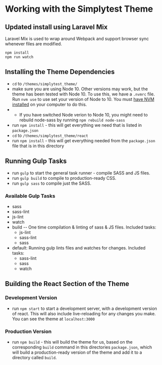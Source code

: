 # Working with the Simplytest Theme

## Updated install using Laravel Mix

Laravel Mix is used to wrap around Webpack and support browser sync whenever files are modified.

```
npm install
npm run watch
```


## Installing the Theme Dependencies
- `cd` to `/themes/simplytest_theme/`
- make sure you are using Node 10. Other versions may work, but the theme has been tested with Node 10. To use this, we have a `.nvmrc` file. Run `nvm use` to use set your version of Node to 10. You must [have NVM installed](https://github.com/nvm-sh/nvm) on your computer to do this.
- - If you have switched Node verion to Node 10, you might need to rebuild node-sass by running `npm rebuild node-sass`
- run `npm install` - this will get everything we need that is listed in `package.json`
- `cd` to `/themes/simplytest_theme/react`
- run `npm install` - this will get everything needed from the `package.json` file that is in this directory

## Running Gulp Tasks
- run `gulp` to start the general task runner - compile SASS and JS files.
- run `gulp build` to compile to production-ready CSS.
- run `gulp sass` to compile just the SASS.

### Available Gulp Tasks
* sass
* sass-lint
* js-lint
* watch
* build -- One time compilation & linting of sass & JS files. Included tasks:
  *  js-lint
  *  sass-lint
  *  sass
* default: Running gulp lints files and watches for changes. Included tasks:
  * sass-lint
  * sass
  * watch

## Building the React Section of the Theme
### Development Version
- run `npm start` to start a development server, with a development version of react. This will also include live-reloading for any changes you make. You can see the theme at `localhost:3000`

### Production Version
- run `npm build` - this will build the theme for us, based on the corresponding `build` command in this directories `package.json`, which will build a production-ready version of the theme and add it to a directory called `build`.
